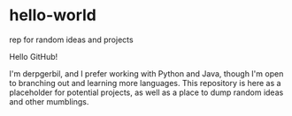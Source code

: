 # hello-world
rep for random ideas and projects

Hello GitHub!

I'm derpgerbil, and I prefer working with Python and Java, though I'm open to branching out and learning more languages.
This repository is here as a placeholder for potential projects, as well as a place to dump random ideas and other mumblings.
